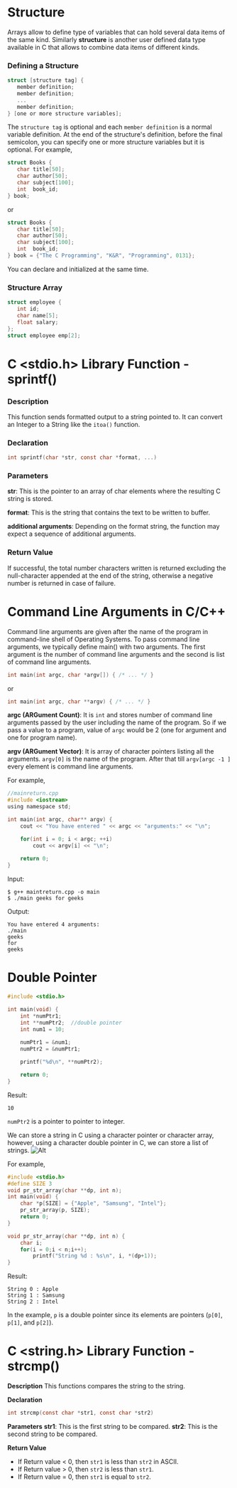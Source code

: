 ﻿# Structure
Arrays allow to define type of variables that can hold several data items of the same kind. Similarly **structure** is another user defined data type available in C that allows to combine data items of different kinds.
### Defining a Structure
```c
struct [structure tag] {
   member definition;
   member definition;
   ...
   member definition;
} [one or more structure variables];
```
The `structure tag` is optional and each `member definition` is a normal variable definition. At the end of the structure's definition, before the final semicolon, you can specify one or more structure variables but it is optional.
For example,
```c
struct Books {
   char title[50];
   char author[50];
   char subject[100];
   int  book_id;
} book;
```
or
```c
struct Books {
   char title[50];
   char author[50];
   char subject[100];
   int  book_id;
} book = {"The C Programming", "K&R", "Programming", 0131};
```
You can declare and initialized at the same time.

### Structure Array
```c
struct employee {
   int id;
   char name[5];
   float salary;
};
struct employee emp[2];
```

# C <stdio.h> Library Function - sprintf()
### Description
This function sends formatted output to a string pointed to. It can convert an Integer to a String like the `itoa()` function.

### Declaration
```c
int sprintf(char *str, const char *format, ...)
```

### Parameters
**str**: This is the pointer to an array of char elements where the resulting C string is stored.

**format**: This is the string that contains the text to be written to buffer.

**additional arguments**: Depending on the format string, the function may expect a sequence of additional arguments.

### Return Value
If successful, the total number characters written is returned excluding the null-character appended at the end of the string, otherwise a negative number is returned in case of failure.

# Command Line Arguments in C/C++
Command line arguments are given after the name of the program in command-line shell of Operating Systems.
To pass command line arguments, we typically define main() with two arguments. The first argument is the number of command line arguments and the second is list of command line arguments.
```c
int main(int argc, char *argv[]) { /* ... */ }
```
or
```c
int main(int argc, char **argv) { /* ... */ }
```
**argc (ARGument Count)**: It is `int` and stores number of command line arguments passed by the user including the name of the program. So if we pass a value to a program, value of `argc` would be 2 (one for argument and one for program name).

**argv (ARGument Vector)**: It is array of character pointers listing all the arguments. `argv[0]` is the name of the program. After that till `argv[argc -1 ]` every element is command line arguments.

For example, 
```c
//mainreturn.cpp
#include <iostream>
using namespace std;

int main(int argc, char** argv) {
    cout << "You have entered " << argc << "arguments:" << "\n";

    for(int i = 0; i < argc; ++i)
        cout << argv[i] << "\n";
 
    return 0;
}
```

Input:
```
$ g++ maintreturn.cpp -o main
$ ./main geeks for geeks
```

Output:
```
You have entered 4 arguments:
./main
geeks
for
geeks
```

# Double Pointer
```c
#include <stdio.h>

int main(void) {
    int *numPtr1;
    int **numPtr2;  //double pointer
    int num1 = 10;
	
	numPtr1 = &num1;
	numPtr2 = &numPtr1;

	printf("%d\n", **numPtr2);

	return 0;
}
```
Result:
```
10
```
`numPtr2` is a pointer to pointer to integer.

We can store a string in C using a character pointer or character array, however, using a character double pointer in C, we can store a list of strings.
![Alt](https://i.stack.imgur.com/z8osw.png)

For example,
```c
#include <stdio.h>
#define SIZE 3
void pr_str_array(char **dp, int n);
int main(void) {
	char *p[SIZE] = {"Apple", "Samsung", "Intel"};
	pr_str_array(p, SIZE);
	return 0;
}

void pr_str_array(char **dp, int n) {
	char i;
	for(i = 0;i < n;i++); 
		printf("String %d : %s\n", i, *(dp+1));
}
```

Result:
```
String 0 : Apple
String 1 : Samsung
String 2 : Intel
```
In the example, `p` is a double pointer since its elements are pointers (`p[0]`, `p[1]`, and `p[2]`).

# C <string.h> Library Function - strcmp()
**Description**
This functions compares the string to the string.

**Declaration**
```c
int strcmp(const char *str1, const char *str2)
```

**Parameters**
**str1**: This is the first string to be compared.
**str2**: This is the second string to be compared.

**Return Value**
- If Return value < 0, then `str1` is less than `str2` in ASCII.
- If Return value > 0, then `str2` is less than `str1`.
- If Return value = 0, then `str1` is equal to `str2`.
